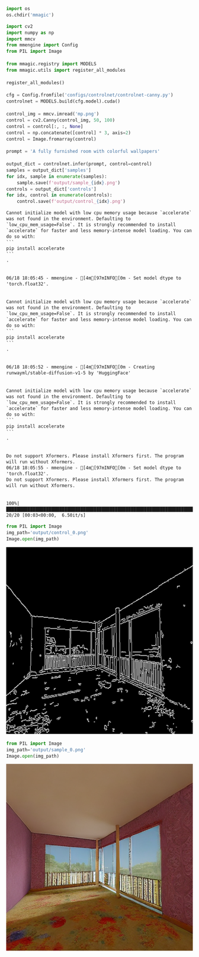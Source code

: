 ```python
import os
os.chdir('mmagic')
```


```python
import cv2
import numpy as np
import mmcv
from mmengine import Config
from PIL import Image

from mmagic.registry import MODELS
from mmagic.utils import register_all_modules

register_all_modules()

cfg = Config.fromfile('configs/controlnet/controlnet-canny.py')
controlnet = MODELS.build(cfg.model).cuda()

control_img = mmcv.imread('mp.png')
control = cv2.Canny(control_img, 50, 100)
control = control[:, :, None]
control = np.concatenate([control] * 3, axis=2)
control = Image.fromarray(control)

prompt = 'A fully furnished room with colorful wallpapers'

output_dict = controlnet.infer(prompt, control=control)
samples = output_dict['samples']
for idx, sample in enumerate(samples):
    sample.save(f'output/sample_{idx}.png')
controls = output_dict['controls']
for idx, control in enumerate(controls):
    control.save(f'output/control_{idx}.png')
```

    Cannot initialize model with low cpu memory usage because `accelerate` was not found in the environment. Defaulting to `low_cpu_mem_usage=False`. It is strongly recommended to install `accelerate` for faster and less memory-intense model loading. You can do so with: 
    ```
    pip install accelerate
    ```
    .


    06/18 18:05:45 - mmengine - [4m[97mINFO[0m - Set model dtype to 'torch.float32'.


    Cannot initialize model with low cpu memory usage because `accelerate` was not found in the environment. Defaulting to `low_cpu_mem_usage=False`. It is strongly recommended to install `accelerate` for faster and less memory-intense model loading. You can do so with: 
    ```
    pip install accelerate
    ```
    .


    06/18 18:05:52 - mmengine - [4m[97mINFO[0m - Creating runwayml/stable-diffusion-v1-5 by 'HuggingFace'


    Cannot initialize model with low cpu memory usage because `accelerate` was not found in the environment. Defaulting to `low_cpu_mem_usage=False`. It is strongly recommended to install `accelerate` for faster and less memory-intense model loading. You can do so with: 
    ```
    pip install accelerate
    ```
    .


    Do not support Xformers. Please install Xformers first. The program will run without Xformers.
    06/18 18:05:55 - mmengine - [4m[97mINFO[0m - Set model dtype to 'torch.float32'.
    Do not support Xformers. Please install Xformers first. The program will run without Xformers.


    100%|███████████████████████████████████████████████████████████████████████████████████████████████████████████████████| 20/20 [00:03<00:00,  6.50it/s]



```python
from PIL import Image
img_path='output/control_0.png'
Image.open(img_path)
```




    
![png](output_2_0.png)
    




```python
from PIL import Image
img_path='output/sample_0.png'
Image.open(img_path)
```




    
![png](output_3_0.png)
    




```python

```


```python

```


```python

```


```python

```
